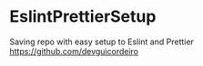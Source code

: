 # EslintPrettierSetup

Saving repo with easy setup to Eslint and Prettier
</br>
https://github.com/devguicordeiro
